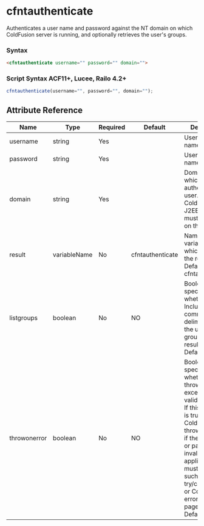 # cfntauthenticate

Authenticates a user name and password against the
 NT domain on which ColdFusion server is running,
 and optionally retrieves the user's groups.

### Syntax

```html
<cfntauthenticate username="" password="" domain="">
```

### Script Syntax ACF11+, Lucee, Railo 4.2+

```javascript
cfntauthenticate(username="", password="", domain="");
```

## Attribute Reference

| Name | Type | Required | Default | Description |
| --- | --- | --- | --- | --- |
| username | string | Yes |  | User's login name. |
| password | string | Yes |  | User's login name. |
| domain | string | Yes |  | Domain against which to authenticate the user. The<br /> ColdFusion J2EE server must be running on this domain. |
| result | variableName | No | cfntauthenticate | Name of the variable in which to return the results.<br /> Default: cfntauthenticate |
| listgroups | boolean | No | NO | Boolean value specifying whether to Include a<br /> comma-delimited list of the user's groups in the<br /> result structure.<br /> Default: false |
| throwonerror | boolean | No | NO | Boolean value specifying whether to throw an<br /> exception if the validation fails. If this attribute is true,<br /> ColdFusion throws an error if the user name or password is<br /> invalid; the application must handle such errors in a<br /> try/catch block or ColdFusion error handler page.<br /> Default: false |
